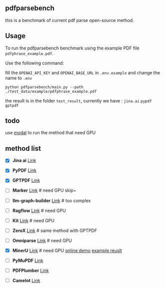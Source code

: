 ## pdfparsebench
this is a benchmark of current pdf parse open-source method.


## Usage

To run the pdfparsebench benchmark using the example PDF file `pdfphrase_example.pdf`.

Use the following command:

fill the ```OPENAI_API_KEY``` and ```OPENAI_BASE_URL``` in ```.env.example``` and change the name to ```.env```

```python pdfparsebench/main.py --path ./test_data/example/pdfphrase_example.pdf```

the result is in the folder ```test_result```, currently we have : ``` jina.ai ``` ``` pypdf ``` ``` gptpdf ```

## todo
use [modal](https://modal.com/) to run the method that need GPU

## method list
- [x] **Jina ai** [Link](https://r.jina.ai/)
- [x] **PyPDF** [Link](https://github.com/py-pdf/pypdf)
- [x] **GPTPDF** [Link](https://github.com/CosmosShadow/gptpdf)
- [ ] **Marker** [Link](https://github.com/VikParuchuri/marker) # need GPU skip~
- [ ] **llm-graph-builder** [Link](https://github.com/neo4j-labs/llm-graph-builder) # too complex
- [ ] **Ragflow** [Link](https://github.com/infiniflow/ragflow) # need GPU
- [ ] **Kit** [Link](https://github.com/opendatalab/PDF-Extract-Kit) # need GPU
- [ ] **ZeroX** [Link](https://github.com/getomni-ai/zerox) # same method with GPTPDF
- [ ] **Omniparse** [Link](https://github.com/adithya-s-k/omniparse) # need GPU
- [x] **MinerU** [Link](https://github.com/opendatalab/MinerU) # need GPU [online demo](https://opendatalab.com/OpenSourceTools/Extractor/PDF)    [example reuslt](https://opendatalab.com/OpenSourceTools/Extractor/PDF/4a1ded1b-8dd7-4344-a34f-c919ffa333bb)
- [ ] **PyMuPDF** [Link](https://github.com/pymupdf/PyMuPDF)
- [ ] **PDFPlumber** [Link](https://github.com/jsvine/pdfplumber)
- [ ] **Camelot** [Link](https://github.com/camelot-dev/camelot)

